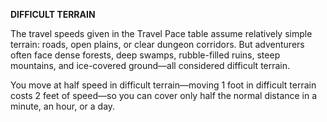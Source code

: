 __**DIFFICULT TERRAIN**__

The travel speeds given in the Travel Pace table assume relatively simple terrain: roads, open plains, or clear dungeon corridors. But adventurers often face dense forests, deep swamps, rubble-filled ruins, steep mountains, and ice-covered ground—all considered difficult terrain.

You move at half speed in difficult terrain—moving 1 foot in difficult terrain costs 2 feet of speed—so you can cover only half the normal distance in a minute, an hour, or a day.
